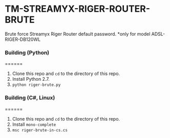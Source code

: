 # TM-STREAMYX-RIGER-ROUTER-BRUTE

Brute force Streamyx Riger Router default password.
*only for model ADSL-RIGER-DB120WL

### Building (Python)
======
1. Clone this repo and ```cd``` to the directory of this repo.
2. Install Python 2.7.
3. ```python riger-brute.py```

### Building (C#, Linux)
======
1. Clone this repo and ```cd``` to the directory of this repo.
2. Install ```mono-complete```
3. ```msc riger-brute-in-cs.cs```
